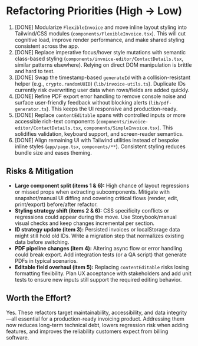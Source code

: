 # Refactoring Priorities (High → Low)

1. [DONE] Modularize `FlexibleInvoice` and move inline layout styling into Tailwind/CSS modules (`components/FlexibleInvoice.tsx`). This will cut cognitive load, improve render performance, and make shared styling consistent across the app.
2. [DONE] Replace imperative focus/hover style mutations with semantic class-based styling (`components/invoice-editor/ContactDetails.tsx`, similar patterns elsewhere). Relying on direct DOM manipulation is brittle and hard to test.
3. [DONE] Swap the timestamp-based `generateId` with a collision-resistant helper (e.g., `crypto.randomUUID`) (`lib/invoice-utils.ts`). Duplicate IDs currently risk overwriting user data when rows/fields are added quickly.
4. [DONE] Refine PDF export error handling to remove console noise and surface user-friendly feedback without blocking alerts (`lib/pdf-generator.ts`). This keeps the UI responsive and production-ready.
5. [DONE] Replace `contentEditable` spans with controlled inputs or more accessible rich-text components (`components/invoice-editor/ContactDetails.tsx`, `components/SimpleInvoice.tsx`). This solidifies validation, keyboard support, and screen-reader semantics.
6. [DONE] Align remaining UI with Tailwind utilities instead of bespoke inline styles (`app/page.tsx`, `components/**`). Consistent styling reduces bundle size and eases theming.

## Risks & Mitigation

- **Large component split (items 1 & 6):** High chance of layout regressions or missed props when extracting subcomponents. Mitigate with snapshot/manual UI diffing and covering critical flows (render, edit, print/export) before/after refactor.
- **Styling strategy shift (items 2 & 6):** CSS specificity conflicts or regressions could appear during the move. Use Storybook/manual visual checks and keep changes incremental per section.
- **ID strategy update (item 3):** Persisted invoices or localStorage data might still hold old IDs. Write a migration step that normalizes existing data before switching.
- **PDF pipeline changes (item 4):** Altering async flow or error handling could break export. Add integration tests (or a QA script) that generate PDFs in typical scenarios.
- **Editable field overhaul (item 5):** Replacing `contentEditable` risks losing formatting flexibility. Plan UX acceptance with stakeholders and add unit tests to ensure new inputs still support the required editing behavior.

## Worth the Effort?

Yes. These refactors target maintainability, accessibility, and data integrity—all essential for a production-ready invoicing product. Addressing them now reduces long-term technical debt, lowers regression risk when adding features, and improves the reliability customers expect from billing software.
